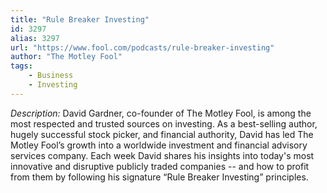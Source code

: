 ```yaml
---
title: "Rule Breaker Investing"
id: 3297
alias: 3297
url: "https://www.fool.com/podcasts/rule-breaker-investing"
author: "The Motley Fool"
tags:
    - Business
    - Investing
---
```

*Description:*
David Gardner, co-founder of The Motley Fool, is among the most respected and trusted sources on investing. As a best-selling author, hugely successful stock picker, and financial authority, David has led The Motley Fool’s growth into a worldwide investment and financial advisory services company.
Each week David shares his insights into today's most innovative and disruptive publicly traded companies -- and how to profit from them by following his signature “Rule Breaker Investing” principles.
